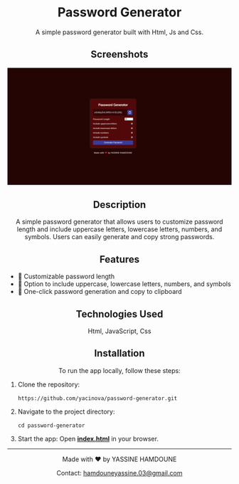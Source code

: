 <!-- Title and Description -->
<h1 align="center">
  Password Generator
  <br>
</h1>

<p align="center">
  A simple password generator built with Html, Js and Css.
</p>

<!-- Screenshots -->
<h2 align="center">Screenshots</h2>

<p align="center">
  <img src="./image.png" alt="SwiftyEats Screenshot" width="900">
</p>

<!-- Description and Features -->
<h2 align="center">Description</h2>

<p align="center">
A simple password generator that allows users to customize password length and include uppercase letters, lowercase letters, numbers, and symbols. Users can easily generate and copy strong passwords.
</p>

<h2 align="center">Features</h2>

<p align="center">
  <ul>
    <li>🚀 Customizable password length</li>
    <li>🚀 Option to include uppercase, lowercase letters, numbers, and symbols</li>
    <li>🚀 One-click password generation and copy to clipboard</li>
  </ul>
</p>


<!-- Technologies Used -->
<h2 align="center">Technologies Used</h2>

<p align="center">
  Html, JavaScript, Css
</p>

<!-- Installation Instructions -->
<h2 align="center">Installation</h2>

<p align="center">
  To run the app locally, follow these steps:
</p>

<p align="center">
  <ol>
    <li>Clone the repository:
      <pre><code>https://github.com/yacinova/password-generator.git</code></pre>
    </li>
    <li>Navigate to the project directory:
      <pre><code>cd password-generator</code></pre>
    </li>
    <li>Start the app:
      Open <u><b>index.html</b></u> in your browser.
    </li>
  </ol>
</p>




---

<p align="center">Made with ❤️ by YASSINE HAMDOUNE</p>

<p align="center">
  Contact: <a href="mailto:hamdouneyassine.03@gmail.com">hamdouneyassine.03@gmail.com</a>
</p>
